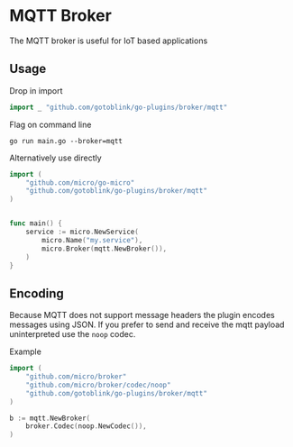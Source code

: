# MQTT Broker

The MQTT broker is useful for IoT based applications

## Usage

Drop in import

```go
import _ "github.com/gotoblink/go-plugins/broker/mqtt"
```

Flag on command line

```shell
go run main.go --broker=mqtt
```

Alternatively use directly

```go
import (
	"github.com/micro/go-micro"
	"github.com/gotoblink/go-plugins/broker/mqtt"
)


func main() {
	service := micro.NewService(
		micro.Name("my.service"),
		micro.Broker(mqtt.NewBroker()),
	)
}
```

## Encoding

Because MQTT does not support message headers the plugin encodes messages using JSON. 
If you prefer to send and receive the mqtt payload uninterpreted use the `noop` codec.

Example

```go
import (
    "github.com/micro/broker"
    "github.com/micro/broker/codec/noop"
    "github.com/gotoblink/go-plugins/broker/mqtt"
)

b := mqtt.NewBroker(
    broker.Codec(noop.NewCodec()),
)
```
